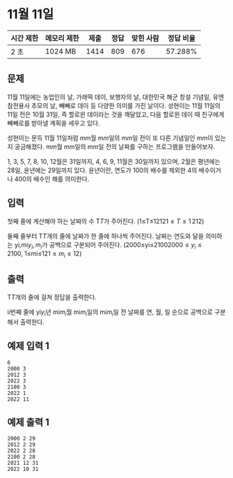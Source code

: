 

# 11월 11일

| 시간 제한 | 메모리 제한 | 제출 | 정답 | 맞힌 사람 | 정답 비율 |
| --- | --- | --- | --- | --- | --- |
| 2 초 | 1024 MB | 1414 | 809 | 676 | 57.288% |

## 문제

11월 11일에는 농업인의 날, 가래떡 데이, 보행자의 날, 대한민국 해군 창설 기념일, 유엔참전용사 추모의 날, 빼빼로 데이 등 다양한 의미를 가진 날이다. 성현이는 11월 11일의 11일 전은 10월 31일, 즉 할로윈 데이라는 것을 깨달았고, 다음 할로윈 데이 때 친구에게 빼빼로를 받아낼 계획을 세우고 있다.

성현이는 문득 11월 11일처럼 m$m$월 m$m$일의 m$m$일 전이 또 다른 기념일인 m$m$이 있는지 궁금해졌다. m$m$월 m$m$일의 m$m$일 전의 날짜를 구하는 프로그램을 만들어보자.

1, 3, 5, 7, 8, 10, 12월은 31일까지, 4, 6, 9, 11월은 30일까지 있으며, 2월은 평년에는 28일, 윤년에는 29일까지 있다. 윤년이란, 연도가 100의 배수를 제외한 4의 배수이거나 400의 배수인 해를 의미한다.

## 입력

첫째 줄에 계산해야 하는 날짜의 수 T$T$가 주어진다. (1≤T≤1212$1 \leq T \leq 1\,212$)

둘째 줄부터 T$T$개의 줄에 날짜가 한 줄에 하나씩 주어진다. 날짜는 연도와 달을 의미하는 yi,mi$y_i, m_i$가 공백으로 구분되어 주어진다. (2000≤yi≤2100$2000 \leq y_i \leq 2100$, 1≤mi≤12$1 \leq m_i \leq 12$)

## 출력

T$T$개의 줄에 걸쳐 정답을 출력한다.

i$i$번째 줄에 yi$y_i$년 mi$m_i$월 mi$m_i$일의 mi$m_i$일 전 날짜를 연, 월, 일 순으로 공백으로 구분해서 출력한다.

## 예제 입력 1

```
6
2000 3
2012 3
2022 3
2100 3
2022 1
2022 11

```

## 예제 출력 1

```
2000 2 29
2012 2 29
2022 2 28
2100 2 28
2021 12 31
2022 10 31
```

